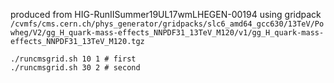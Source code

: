 produced from HIG-RunIISummer19UL17wmLHEGEN-00194
using gridpack `/cvmfs/cms.cern.ch/phys_generator/gridpacks/slc6_amd64_gcc630/13TeV/Powheg/V2/gg_H_quark-mass-effects_NNPDF31_13TeV_M120/v1/gg_H_quark-mass-effects_NNPDF31_13TeV_M120.tgz`

```shell
./runcmsgrid.sh 10 1 # first
./runcmsgrid.sh 30 2 # second
```
